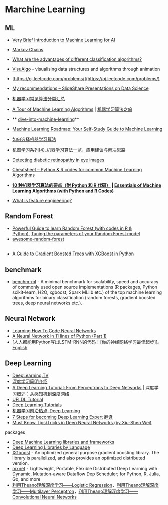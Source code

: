 # Marchine Learning


## ML

- [Very Brief Introduction to Machine Learning for AI](http://www.iro.umontreal.ca/~pift6266/H10/notes/mlintro.html)
- [Markov Chains](http://setosa.io/blog/2014/07/26/markov-chains/index.html)
- [What are the advantages of different classification algorithms?](https://www.quora.com/What-are-the-advantages-of-different-classification-algorithms)
- [VisuAlgo](http://www.comp.nus.edu.sg/~stevenha/visualization/index.html) - visualising data structures and algorithms through animation
- [https://oj.leetcode.com/problems/](https://oj.leetcode.com/problems/)
- [My recommendations – SlideShare Presentations on Data Science](http://www.analyticsvidhya.com/blog/2015/09/slideshare-presentations-data-science/)
- [机器学习常见算法分类汇总](http://www.ctocio.com/hotnews/15919.html)
- [A Tour of Machine Learning Algorithms](http://machinelearningmastery.com/a-tour-of-machine-learning-algorithms/) | [机器学习算法之旅](http://blog.jobbole.com/60809/)
- ** [dive-into-machine-learning](https://github.com/hangtwenty/dive-into-machine-learning)**
- [Machine Learning Roadmap: Your Self-Study Guide to Machine Learning](http://machinelearningmastery.com/machine-learning-roadmap-your-self-study-guide-to-machine-learning/)
- [如何选择机器学习算法](http://www.52ml.net/15063.html)
- [机器学习系列(4)_机器学习算法一览，应用建议与解决思路](http://blog.csdn.net/longxinchen_ml/article/details/50471268)
- [Detecting diabetic retinopathy in eye images](http://jeffreydf.github.io/diabetic-retinopathy-detection/)
- [Cheatsheet – Python & R codes for common Machine Learning Algorithms](http://www.analyticsvidhya.com/blog/2015/09/full-cheatsheet-machine-learning-algorithms/)
- **[10 种机器学习算法的要点（附 Python 和 R 代码）](http://blog.jobbole.com/92021/) | [Essentials of Machine Learning Algorithms (with Python and R Codes)](http://www.analyticsvidhya.com/blog/2015/08/common-machine-learning-algorithms/)**


- [What is feature engineering?](https://en.wikipedia.org/wiki/Feature_engineering)

## Random Forest

- [Powerful Guide to learn Random Forest (with codes in R & Python)](http://www.analyticsvidhya.com/blog/2015/09/random-forest-algorithm-multiple-challenges/), [Tuning the parameters of your Random Forest model](https://www.codementor.io/python/tutorial/data-science-python-pandas-r-dimensionality-reduction)
- [awesome-random-forest](https://github.com/kjw0612/awesome-random-forest)

## 

- [A Guide to Gradient Boosted Trees with XGBoost in Python](https://jessesw.com/XG-Boost/)

## benchmark

- [benchm-ml](https://github.com/szilard/benchm-ml) - A minimal benchmark for scalability, speed and accuracy of commonly used open source implementations (R packages, Python scikit-learn, H2O, xgboost, Spark MLlib etc.) of the top machine learning algorithms for binary classification (random forests, gradient boosted trees, deep neural networks etc.).

## Neural Network

-  [Learning How To Code Neural Networks](https://blog.skcript.com/how-to-learn-neural-networks-758b78f2736e)
-  [A Neural Network in 11 lines of Python (Part 1)](http://iamtrask.github.io/2015/07/12/basic-python-network/)
-  [人人都能用Python写出LSTM-RNN的代码！[你的神经网络学习最佳起步]]。 [English](http://iamtrask.github.io/2015/11/15/anyone-can-code-lstm/)

## Deep Learning

- [DeepLearning.TV](https://www.youtube.com/channel/UC9OeZkIwhzfv-_Cb7fCikLQ)
- [深度学习简明介绍](http://xhrwang.me/2015/01/16/a-brief-overview-of-deep-learning.html)
- [A Deep Learning Tutorial: From Perceptrons to Deep Networks](http://www.toptal.com/machine-learning/an-introduction-to-deep-learning-from-perceptrons-to-deep-networks) | 深度学习概述：从感知机到深度网络
- [UFLDL Tutorial](http://ufldl.stanford.edu/tutorial/)
- [Deep Learning Tutorials](http://deeplearning.net/tutorial/)
- [机器学习前沿热点–Deep Learning](http://blog.sciencenet.cn/blog-315535-663215.html)
- [7 Steps for becoming Deep Learning Expert](https://www.linkedin.com/pulse/7-steps-becoming-deep-learning-expert-ankit-agarwal) [翻译](https://gist.github.com/ronaldhan/4fedc9b7f3cf95cf64b8)
- [Must Know Tips/Tricks in Deep Neural Networks (by Xiu-Shen Wei)](http://lamda.nju.edu.cn/weixs/project/CNNTricks/CNNTricks.html)

packages

- [Deep Machine Learning libraries and frameworks](https://medium.com/@abduljaleel/deep-machine-learning-libraries-and-frameworks-5fdf2bb6bfbe)
- [Deep Learning Libraries by Language](http://www.teglor.com/b/deep-learning-libraries-language-cm569/)
- [XGboost](https://github.com/dmlc/xgboost) - An optimized general purpose gradient boosting library. The library is parallelized, and also provides an optimized distributed version.
- [mxnet](http://mxnet.rtfd.org/) - Lightweight, Portable, Flexible Distributed Deep Learning with Dynamic, Mutation-aware Dataflow Dep Scheduler; for Python, R, Julia, Go, and more
- [利用Theano理解深度学习——Logistic Regression](http://blog.csdn.net/google19890102/article/details/48976021)，[利用Theano理解深度学习——Multilayer Perceptron](http://blog.csdn.net/google19890102/article/details/49071305)，[利用Theano理解深度学习——Convolutional Neural Networks](http://blog.csdn.net/google19890102/article/details/49966391)
